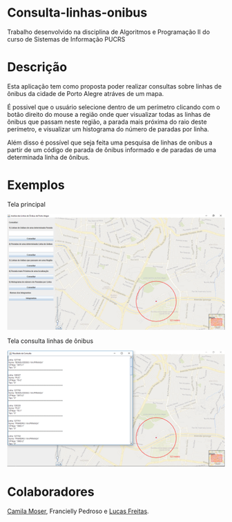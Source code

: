 # Consulta-linhas-onibus
Trabalho desenvolvido na disciplina de Algoritmos e Programação II do curso de Sistemas de Informação PUCRS

# Descrição
Esta aplicação tem como proposta poder realizar consultas sobre linhas de ônibus da cidade de Porto Alegre atráves de um mapa.

É possivel que o usuário selecione dentro de um perímetro clicando com o botão direito do mouse a região onde quer visualizar todas as linhas de ônibus que passam neste região, a parada mais próxima do raio deste perímetro, e visualizar um histograma do número de paradas por linha.

Além disso é possível que seja feita uma pesquisa de linhas de onibus a partir de um código de parada de ônibus informado e de paradas de uma determinada linha de ônibus.

# Exemplos

Tela principal

![TELA_PRINCIPAL](https://raw.githubusercontent.com/lukzfreitas/Consulta-linhas-onibus/master/imagens/tela.PNG)

Tela consulta linhas de ônibus

![CONSULTA](https://raw.githubusercontent.com/lukzfreitas/Consulta-linhas-onibus/master/imagens/consulta_linhas_onibus.PNG)

# Colaboradores
[Camila Moser](https://github.com/CamilaMoser), Francielly Pedroso e [Lucas Freitas](https://github.com/lukzfreitas).

